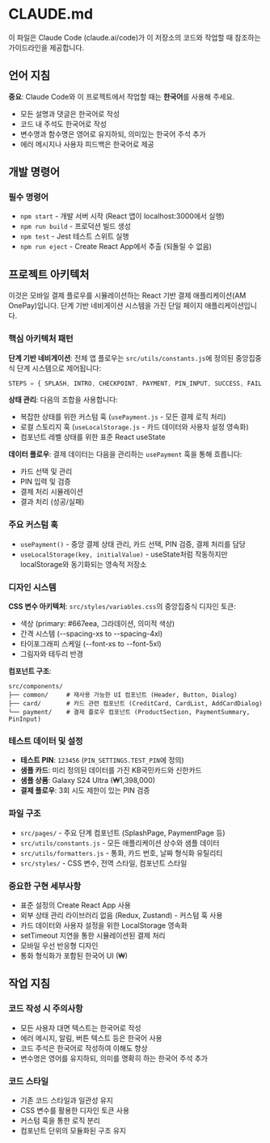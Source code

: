 # CLAUDE.md

이 파일은 Claude Code (claude.ai/code)가 이 저장소의 코드와 작업할 때 참조하는 가이드라인을 제공합니다.

## 언어 지침

**중요**: Claude Code와 이 프로젝트에서 작업할 때는 **한국어**를 사용해 주세요.
- 모든 설명과 댓글은 한국어로 작성
- 코드 내 주석도 한국어로 작성
- 변수명과 함수명은 영어로 유지하되, 의미있는 한국어 주석 추가
- 에러 메시지나 사용자 피드백은 한국어로 제공

## 개발 명령어

### 필수 명령어
- `npm start` - 개발 서버 시작 (React 앱이 localhost:3000에서 실행)
- `npm run build` - 프로덕션 빌드 생성
- `npm test` - Jest 테스트 스위트 실행
- `npm run eject` - Create React App에서 추출 (되돌릴 수 없음)

## 프로젝트 아키텍처

이것은 모바일 결제 플로우를 시뮬레이션하는 React 기반 결제 애플리케이션(AM OnePay)입니다. 단계 기반 네비게이션 시스템을 가진 단일 페이지 애플리케이션입니다.

### 핵심 아키텍처 패턴

**단계 기반 네비게이션**: 전체 앱 플로우는 `src/utils/constants.js`에 정의된 중앙집중식 단계 시스템으로 제어됩니다:
```javascript
STEPS = { SPLASH, INTRO, CHECKPOINT, PAYMENT, PIN_INPUT, SUCCESS, FAIL }
```

**상태 관리**: 다음의 조합을 사용합니다:
- 복잡한 상태를 위한 커스텀 훅 (`usePayment.js` - 모든 결제 로직 처리)
- 로컬 스토리지 훅 (`useLocalStorage.js` - 카드 데이터와 사용자 설정 영속화)
- 컴포넌트 레벨 상태를 위한 표준 React useState

**데이터 플로우**: 결제 데이터는 다음을 관리하는 `usePayment` 훅을 통해 흐릅니다:
- 카드 선택 및 관리
- PIN 입력 및 검증
- 결제 처리 시뮬레이션
- 결과 처리 (성공/실패)

### 주요 커스텀 훅

- `usePayment()` - 중앙 결제 상태 관리, 카드 선택, PIN 검증, 결제 처리를 담당
- `useLocalStorage(key, initialValue)` - useState처럼 작동하지만 localStorage와 동기화되는 영속적 저장소

### 디자인 시스템

**CSS 변수 아키텍처**: `src/styles/variables.css`의 중앙집중식 디자인 토큰:
- 색상 (primary: #667eea, 그라데이션, 의미적 색상)
- 간격 시스템 (--spacing-xs to --spacing-4xl)
- 타이포그래피 스케일 (--font-xs to --font-5xl)
- 그림자와 테두리 반경

**컴포넌트 구조**:
```
src/components/
├── common/     # 재사용 가능한 UI 컴포넌트 (Header, Button, Dialog)
├── card/       # 카드 관련 컴포넌트 (CreditCard, CardList, AddCardDialog)
└── payment/    # 결제 플로우 컴포넌트 (ProductSection, PaymentSummary, PinInput)
```

### 테스트 데이터 및 설정

- **테스트 PIN**: `123456` (`PIN_SETTINGS.TEST_PIN`에 정의)
- **샘플 카드**: 미리 정의된 데이터를 가진 KB국민카드와 신한카드
- **샘플 상품**: Galaxy S24 Ultra (₩1,398,000)
- **결제 플로우**: 3회 시도 제한이 있는 PIN 검증

### 파일 구조

- `src/pages/` - 주요 단계 컴포넌트 (SplashPage, PaymentPage 등)
- `src/utils/constants.js` - 모든 애플리케이션 상수와 샘플 데이터
- `src/utils/formatters.js` - 통화, 카드 번호, 날짜 형식화 유틸리티
- `src/styles/` - CSS 변수, 전역 스타일, 컴포넌트 스타일

### 중요한 구현 세부사항

- 표준 설정의 Create React App 사용
- 외부 상태 관리 라이브러리 없음 (Redux, Zustand) - 커스텀 훅 사용
- 카드 데이터와 사용자 설정을 위한 LocalStorage 영속화
- setTimeout 지연을 통한 시뮬레이션된 결제 처리
- 모바일 우선 반응형 디자인
- 통화 형식화가 포함된 한국어 UI (₩)

## 작업 지침

### 코드 작성 시 주의사항
- 모든 사용자 대면 텍스트는 한국어로 작성
- 에러 메시지, 알림, 버튼 텍스트 등은 한국어 사용
- 코드 주석은 한국어로 작성하여 이해도 향상
- 변수명은 영어를 유지하되, 의미를 명확히 하는 한국어 주석 추가

### 코드 스타일
- 기존 코드 스타일과 일관성 유지
- CSS 변수를 활용한 디자인 토큰 사용
- 커스텀 훅을 통한 로직 분리
- 컴포넌트 단위의 모듈화된 구조 유지